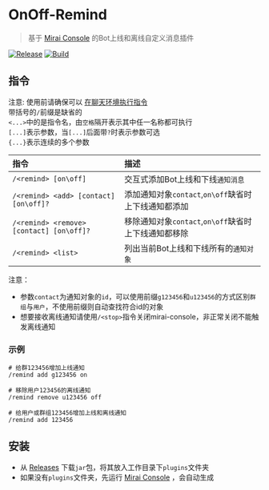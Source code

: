 # OnOff-Remind

> 基于 [Mirai Console](https://github.com/mamoe/mirai-console) 的Bot上线和离线自定义消息插件

[![Release](https://img.shields.io/github/v/release/Echoosx/OnOff-Remind)](https://github.com/Echoosx/OnOff-Remind/releases)
[![Build](https://github.com/Echoosx/OnOff-Remind/workflows/Java%20CI%20with%20Gradle/badge.svg?branch=master)](https://github.com/Echoosx/OnOff-Remind/actions/workflows/gradle.yml)

## 指令
注意: 使用前请确保可以 [在聊天环境执行指令](https://github.com/project-mirai/chat-command)  
带括号的`/`前缀是缺省的  
`<...>`中的是指令名，由`空格`隔开表示其中任一名称都可执行  
`[...]`表示参数，当`[...]`后面带`?`时表示参数可选  
`{...}`表示连续的多个参数


| 指令                                       | 描述                                  |
|:-----------------------------------------|:------------------------------------|
| `/<remind> [on\off]`                     | 交互式添加Bot上线和下线`通知消息`                 |
| `/<remind> <add> [contact] [on\off]?`    | 添加通知对象`contact`,`on\off`缺省时上下线通知都添加 |
| `/<remind> <remove> [contact] [on\off]?` | 移除通知对象`contact`,`on\off`缺省时上下线通知都移除 |
| `/<remind> <list>`                       | 列出当前Bot上线和下线所有的`通知对象`               |

注意：
- 参数`contact`为通知对象的`id`，可以使用前缀`g123456`和`u123456`的方式区别`群组`与`用户`，不使用前缀则自动查找符合id的对象
- 想要接收离线通知请使用`/<stop>`指令关闭mirai-console，非正常关闭不能触发离线通知

### 示例
```
# 给群123456增加上线通知
/remind add g123456 on

# 移除用户123456的离线通知
/remind remove u123456 off

# 给用户或群组123456增加上线和离线通知
/remind add 123456
```


## 安装
- 从 [Releases](https://github.com/Echoosx/OnOff-Remind/releases) 下载`jar`包，将其放入工作目录下`plugins`文件夹
- 如果没有`plugins`文件夹，先运行 [Mirai Console](https://github.com/mamoe/mirai-console) ，会自动生成
